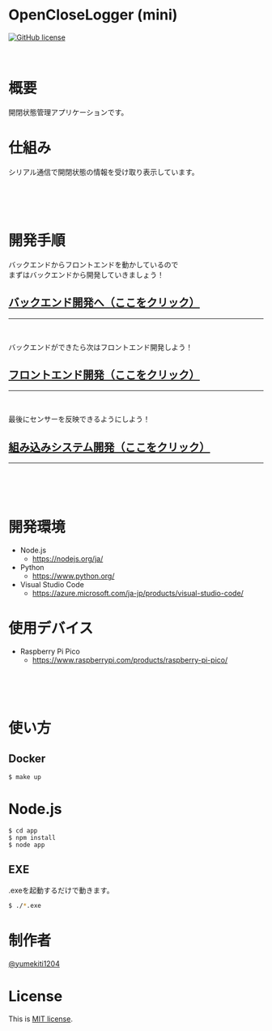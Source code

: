 OpenCloseLogger (mini)
===

[![GitHub license](https://img.shields.io/github/license/chainer/chainer.svg)](https://licenses.opensource.jp/MIT/MIT.html)

<br>

# 概要

開閉状態管理アプリケーションです。

# 仕組み

シリアル通信で開閉状態の情報を受け取り表示しています。

<br><br><br>

# 開発手順

バックエンドからフロントエンドを動かしているので<br>
まずはバックエンドから開発していきましょう！

## [バックエンド開発へ（ここをクリック）](./markdown/back-end.md)

---

<br>

バックエンドができたら次はフロントエンド開発しよう！

## [フロントエンド開発（ここをクリック）](./markdown/front-end.md)

---

<br>

最後にセンサーを反映できるようにしよう！

## [組み込みシステム開発（ここをクリック）](./markdown/system.md)

---

<br><br><br>

# 開発環境

- Node.js
  - https://nodejs.org/ja/
- Python
  - https://www.python.org/
- Visual Studio Code
  - https://azure.microsoft.com/ja-jp/products/visual-studio-code/

# 使用デバイス

- Raspberry Pi Pico
  - https://www.raspberrypi.com/products/raspberry-pi-pico/

<br><br><br>

# 使い方

## Docker

```sh=
$ make up
```

# Node.js

```sh=
$ cd app
$ npm install
$ node app
```

## EXE

.exeを起動するだけで動きます。

```sh
$ ./*.exe
```

# 制作者

[@yumekiti1204](https://twitter.com/yumekiti1204)

# License

This is [MIT license](https://en.wikipedia.org/wiki/MIT_License).
